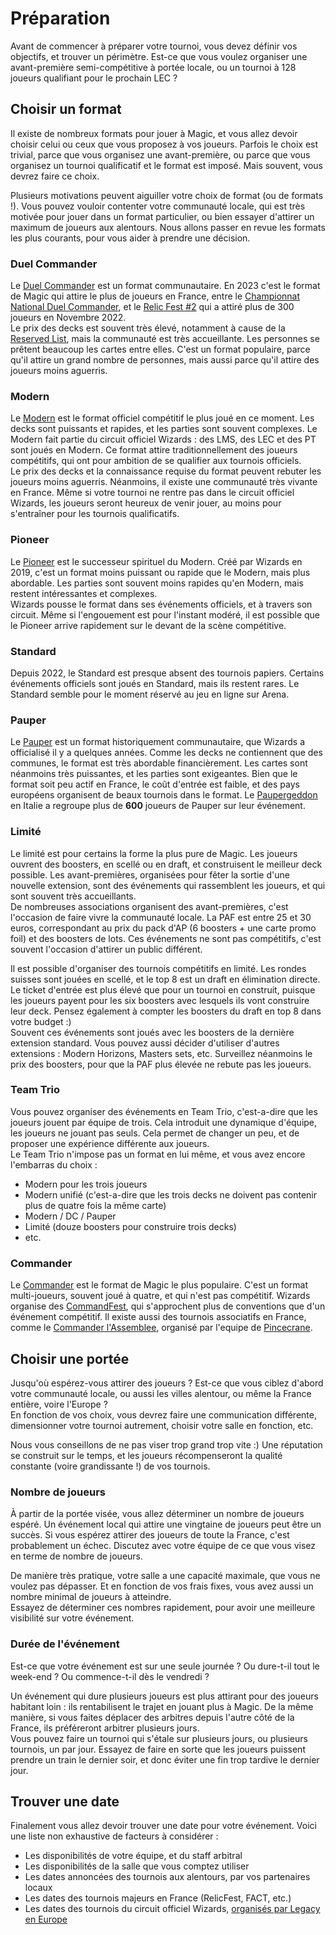 # Préparation

Avant de commencer à préparer votre tournoi, vous devez définir vos objectifs, et trouver un périmètre. Est-ce que vous voulez organiser une avant-première semi-compétitive à portée locale, ou un tournoi à 128 joueurs qualifiant pour le prochain LEC ?


## Choisir un format

Il existe de nombreux formats pour jouer à Magic, et vous allez devoir choisir celui ou ceux que vous proposez à vos joueurs. Parfois le choix est trivial, parce que vous organisez une avant-première, ou parce que vous organisez un tournoi qualificatif et le format est imposé. Mais souvent, vous devrez faire ce choix.

Plusieurs motivations peuvent aiguiller votre choix de format (ou de formats !). Vous pouvez vouloir contenter votre communauté locale, qui est très motivée pour jouer dans un format particulier, ou bien essayer d'attirer un maximum de joueurs aux alentours. Nous allons passer en revue les formats les plus courants, pour vous aider à prendre une décision.


### Duel Commander

Le [Duel Commander](https://www.mtgdc.info/) est un format communautaire. En 2023 c'est le format de Magic qui attire le plus de joueurs en France, entre le [Championnat National Duel Commander](https://mtgprime.fr/championnat-national-duel-commander-2023/), et le [Relic Fest #2](https://www.facebook.com/events/705008923929286) qui a attiré plus de 300 joueurs en Novembre 2022.  
Le prix des decks est souvent très élevé, notamment à cause de la [Reserved List](https://mtg.fandom.com/wiki/Reserved_List), mais la communauté est très accueillante. Les personnes se prêtent beaucoup les cartes entre elles. C'est un format populaire, parce qu'il attire un grand nombre de personnes, mais aussi parce qu'il attire des joueurs moins aguerris.


### Modern

Le [Modern](https://magic.wizards.com/en/formats/modern) est le format officiel compétitif le plus joué en ce moment. Les decks sont puissants et rapides, et les parties sont souvent complexes. Le Modern fait partie du circuit officiel Wizards : des LMS, des LEC et des PT sont joués en Modern. Ce format attire traditionnellement des joueurs compétitifs, qui ont pour ambition de se qualifier aux tournois officiels.  
Le prix des decks et la connaissance requise du format peuvent rebuter les joueurs moins aguerris. Néanmoins, il existe une communauté très vivante en France. Même si votre tournoi ne rentre pas dans le circuit officiel Wizards, les joueurs seront heureux de venir jouer, au moins pour s'entraîner pour les tournois qualificatifs.


### Pioneer

Le [Pioneer](https://magic.wizards.com/en/formats/pioneer) est le successeur spirituel du Modern. Créé par Wizards en 2019, c'est un format moins puissant ou rapide que le Modern, mais plus abordable. Les parties sont souvent moins rapides qu'en Modern, mais restent intéressantes et complexes.  
Wizards pousse le format dans ses événements officiels, et à travers son circuit. Même si l'engouement est pour l'instant modéré, il est possible que le Pioneer arrive rapidement sur le devant de la scène compétitive.


### Standard

Depuis 2022, le Standard est presque absent des tournois papiers. Certains événements officiels sont joués en Standard, mais ils restent rares. Le Standard semble pour le moment réservé au jeu en ligne sur Arena.


### Pauper

Le [Pauper](https://magic.wizards.com/en/formats/pauper) est un format historiquement communautaire, que Wizards a officialisé il y a quelques années. Comme les decks ne contiennent que des communes, le format est très abordable financièrement. Les cartes sont néanmoins très puissantes, et les parties sont exigeantes.
Bien que le format soit peu actif en France, le coût d'entrée est faible, et des pays européens organisent de beaux tournois dans le format. Le [Paupergeddon](https://mtg.cardsrealm.com/en-us/articles/paupergeddon-tournament-top-8-decklist-614-players) en Italie a regroupe plus de **600** joueurs de Pauper sur leur événement.


### Limité

Le limité est pour certains la forme la plus pure de Magic. Les joueurs ouvrent des boosters, en scellé ou en draft, et construisent le meilleur deck possible. Les avant-premières, organisées pour fêter la sortie d'une nouvelle extension, sont des événements qui rassemblent les joueurs, et qui sont souvent très accueillants.  
De nombreuses associations organisent des avant-premières, c'est l'occasion de faire vivre la communauté locale. La PAF est entre 25 et 30 euros, correspondant au prix du pack d'AP (6 boosters + une carte promo foil) et des boosters de lots. Ces événements ne sont pas compétitifs, c'est souvent l'occasion d'attirer un public différent.

Il est possible d'organiser des tournois compétitifs en limité. Les rondes suisses sont jouées en scellé, et le top 8 est un draft en élimination directe. Le ticket d'entrée est plus élevé que pour un tournoi en construit, puisque les joueurs payent pour les six boosters avec lesquels ils vont construire leur deck. Pensez également à compter les boosters du draft en top 8 dans votre budget :)  
Souvent ces événements sont joués avec les boosters de la dernière extension standard. Vous pouvez aussi décider d'utiliser d'autres extensions : Modern Horizons, Masters sets, etc. Surveillez néanmoins le prix des boosters, pour que la PAF plus élevée ne rebute pas les joueurs.


### Team Trio

Vous pouvez organiser des événements en Team Trio, c'est-a-dire que les joueurs jouent par équipe de trois. Cela introduit une dynamique d'équipe, les joueurs ne jouant pas seuls. Cela permet de changer un peu, et de proposer une expérience différente aux joueurs.  
Le Team Trio n'impose pas un format en lui même, et vous avez encore l'embarras du choix :

- Modern pour les trois joueurs
- Modern unifié (c'est-a-dire que les trois decks ne doivent pas contenir plus de quatre fois la même carte)
- Modern / DC / Pauper
- Limité (douze boosters pour construire trois decks)
- etc.


### Commander

Le [Commander](https://magic.wizards.com/en/formats/commander) est le format de Magic le plus populaire. C'est un format multi-joueurs, souvent joué à quatre, et qui n'est pas compétitif. Wizards organise des [CommandFest](https://mtg.fandom.com/wiki/CommandFest), qui s'approchent plus de conventions que d'un événement compétitif. Il existe aussi des tournois associatifs en France, comme le [Commander l'Assemblee](https://www.facebook.com/events/421830519275119), organisé par l'equipe de [Pincecrane](https://www.facebook.com/LePincerane).


## Choisir une portée

Jusqu'où espérez-vous attirer des joueurs ? Est-ce que vous ciblez d'abord votre communauté locale, ou aussi les villes alentour, ou même la France entière, voire l'Europe ?  
En fonction de vos choix, vous devrez faire une communication différente, dimensionner votre tournoi autrement, choisir votre salle en fonction, etc.

Nous vous conseillons de ne pas viser trop grand trop vite :) Une réputation se construit sur le temps, et les joueurs récompenseront la qualité constante (voire grandissante !) de vos tournois.


### Nombre de joueurs

À partir de la portée visée, vous allez déterminer un nombre de joueurs espéré. Un événement local qui attire une vingtaine de joueurs peut être un succès. Si vous espérez attirer des joueurs de toute la France, c'est probablement un échec. Discutez avec votre équipe de ce que vous visez en terme de nombre de joueurs.

De manière très pratique, votre salle a une capacité maximale, que vous ne voulez pas dépasser. Et en fonction de vos frais fixes, vous avez aussi un nombre minimal de joueurs à atteindre.  
Essayez de déterminer ces nombres rapidement, pour avoir une meilleure visibilité sur votre événement.


### Durée de l'événement

Est-ce que votre événement est sur une seule journée ? Ou dure-t-il tout le week-end ? Ou commence-t-il dès le vendredi ?

Un événement qui dure plusieurs joueurs est plus attirant pour des joueurs habitant loin : ils rentabilisent le trajet en jouant plus à Magic. De la même manière, si vous faites déplacer des arbitres depuis l'autre côté de la France, ils préféreront arbitrer plusieurs jours.  
Vous pouvez faire un tournoi qui s'étale sur plusieurs jours, ou plusieurs tournois, un par jour. Essayez de faire en sorte que les joueurs puissent prendre un train le dernier soir, et donc éviter une fin trop tardive le dernier jour.


## Trouver une date

Finalement vous allez devoir trouver une date pour votre événement. Voici une liste non exhaustive de facteurs à considérer :

- Les disponibilités de votre équipe, et du staff arbitral
- Les disponibilités de la salle que vous comptez utiliser
- Les dates annoncées des tournois aux alentours, par vos partenaires locaux
- Les dates des tournois majeurs en France (RelicFest, FACT, etc.)
- Les dates des tournois du circuit officiel Wizards, [organisés par Legacy en Europe](https://legacyeuropeantour.com/)
